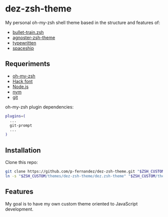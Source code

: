 # dez-zsh-theme

My personal oh-my-zsh shell theme based in the structure and features of:
- [bullet-train.zsh](https://github.com/caiogondim/bullet-train.zsh)
- [agnoster-zsh-theme](https://github.com/agnoster/agnoster-zsh-theme)
- [typewritten](https://github.com/reobin/typewritten)
- [spaceship](https://github.com/denysdovhan/spaceship-prompt)

## Requeriments
- [oh-my-zsh](https://github.com/ohmyzsh/ohmyzsh)
- [Hack font](https://github.com/ryanoasis/nerd-fonts/tree/master/patched-fonts/Hack)
- [Node.js](https://nodejs.org/en/) 
- [nvm](https://github.com/nvm-sh/nvm)
- [git](https://github.com/git)


oh-my-zsh plugin dependencies:
```zsh
plugins=(
  ...
  git-prompt
  ...
)
```

## Installation

Clone this repo:

```zsh
git clone https://github.com/p-fernandez/dez-zsh-theme.git "$ZSH_CUSTOM/themes/dez-zsh-theme"
ln -s "$ZSH_CUSTOM/themes/dez-zsh-theme/dez.zsh-theme" "$ZSH_CUSTOM/themes/dez.zsh-theme"
```

## Features

My goal is to have my own custom theme oriented to JavaScript development.
